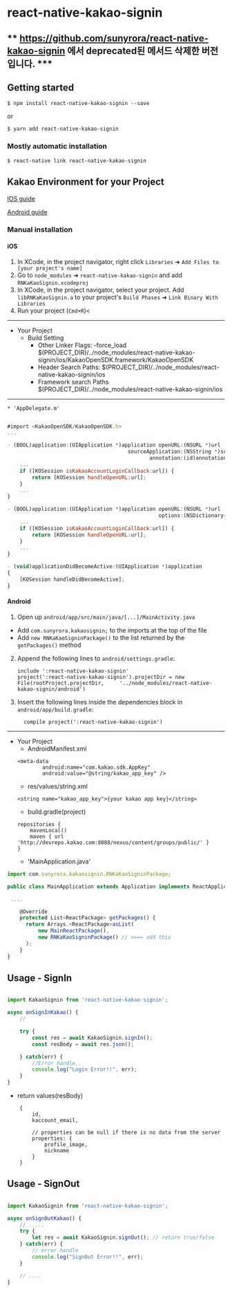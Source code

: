 
# react-native-kakao-signin


## ** https://github.com/sunyrora/react-native-kakao-signin 에서 deprecated된 메서드 삭제한 버전입니다. ***



## Getting started

`$ npm install react-native-kakao-signin --save`

or

`$ yarn add react-native-kakao-signin`


### Mostly automatic installation

`$ react-native link react-native-kakao-signin`


## Kakao Environment for your Project
[IOS guide](https://developers.kakao.com/docs/ios#시작하기-개발환경-구성)

[Android guide](https://developers.kakao.com/docs/android#시작하기-개발환경-구성)

### Manual installation


#### iOS

1. In XCode, in the project navigator, right click `Libraries` ➜ `Add Files to [your project's name]`
2. Go to `node_modules` ➜ `react-native-kakao-signin` and add `RNKaKaoSignin.xcodeproj`
3. In XCode, in the project navigator, select your project. Add `libRNKaKaoSignin.a` to your project's `Build Phases` ➜ `Link Binary With Libraries`
4. Run your project (`Cmd+R`)<

***
* Your Project
	* Build Setting 
		* Other Linker Flags:
		-force_load $(PROJECT_DIR)/../node_modules/react-native-kakao-signin/ios/KakaoOpenSDK.framework/KakaoOpenSDK
		* Header Search Paths: 
	$(PROJECT_DIR)/../node_modules/react-native-kakao-signin/ios
		* Framework search Paths
	$(PROJECT_DIR)/../node_modules/react-native-kakao-signin/ios

***

	* 'AppDelegate.m'
```js

#import <KakaoOpenSDK/KakaoOpenSDK.h>
...

- (BOOL)application:(UIApplication *)application openURL:(NSURL *)url
                                       sourceApplication:(NSString *)sourceApplication
                                              annotation:(id)annotation {
    ...
    if ([KOSession isKakaoAccountLoginCallback:url]) {
        return [KOSession handleOpenURL:url];
    }
    ...
}

- (BOOL)application:(UIApplication *)application openURL:(NSURL *)url
                                                 options:(NSDictionary<NSString *,id> *)options {
    ...
    if ([KOSession isKakaoAccountLoginCallback:url]) {
        return [KOSession handleOpenURL:url];
    }
    ...    
}

- (void)applicationDidBecomeActive:(UIApplication *)application
{
    [KOSession handleDidBecomeActive];
}

```


#### Android

1. Open up `android/app/src/main/java/[...]/MainActivity.java`
  - Add `com.sunyrora.kakaosignin;` to the imports at the top of the file
  - Add `new RNKaKaoSigninPackage()` to the list returned by the `getPackages()` method
2. Append the following lines to `android/settings.gradle`:
  	```
  	include ':react-native-kakao-signin'
  	project(':react-native-kakao-signin').projectDir = new File(rootProject.projectDir, 	'../node_modules/react-native-kakao-signin/android')
  	```
3. Insert the following lines inside the dependencies block in `android/app/build.gradle`:
  	```
      compile project(':react-native-kakao-signin')

***

* Your Project
	* AndroidManifest.xml
	```
	<meta-data
            android:name="com.kakao.sdk.AppKey"
            android:value="@string/kakao_app_key" />

	```
	* res/values/string.xml
	```
	<string name="kakao_app_key">{your kakao app key}</string>
	```
	* build.gradle(project)
	```
	repositories {
        mavenLocal()
        maven { url 'http://devrepo.kakao.com:8088/nexus/content/groups/public/' }
    }
	```
	* 'MainApplication.java'
```js
import com.sunyrora.kakaosignin.RNKaKaoSigninPackage;

public class MainApplication extends Application implements ReactApplication {

 ....

    @Override
    protected List<ReactPackage> getPackages() {
      return Arrays.<ReactPackage>asList(
          new MainReactPackage(),
          new RNKaKaoSigninPackage() // <=== add this
      );
    }
}

```


## Usage - SignIn
```javascript

import KakaoSignin from 'react-native-kakao-signin'; 

async onSignInKakao() {
	// 

	try {
		const res = await KakaoSignin.signIn();
		const resBody = await res.json();

	} catch(err) {
		//Error handle..
		console.log("Login Error!!", err);
	}
}
```

* return values(resBody)
```
	{
		id,
		kaccount_email,
		
		// properties can be null if there is no data from the server
		properties: {
			profile_image,
			nickname
		}
	}
```


## Usage - SignOut
```javascript

import KakaoSignin from 'react-native-kakao-signin'; 

async onSignOutKakao() {
	// .....
	try {
		let res = await KakaoSignin.signOut(); // return true/false
	} catch(err) {
		// error handle
		console.log("SignOut Error!!", err);
	}

	// ....
}
```
  
